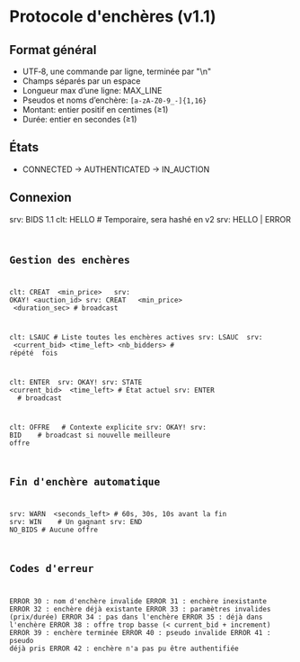 # Protocole d'enchères (v1.1)

## Format général
- UTF‑8, une commande par ligne, terminée par "\n"
- Champs séparés par un espace
- Longueur max d’une ligne: MAX_LINE
- Pseudos et noms d’enchère: `[a-zA-Z0-9_-]{1,16}`
- Montant: entier positif en centimes (≥1)
- Durée: entier en secondes (≥1)

## États
- CONNECTED → AUTHENTICATED → IN_AUCTION

## Connexion
srv: BIDS 1.1
clt: HELLO <pseudo> <password>          # Temporaire, sera hashé en v2
srv: HELLO <pseudo> | ERROR <code>

## Gestion des enchères
clt: CREAT <auction> <min_price> <increment> <duration>
srv: OKAY! <auction_id>
srv: CREAT <pseudo> <auction> <min_price> <increment> <duration_sec>  # broadcast

clt: LSAUC                              # Liste toutes les enchères actives
srv: LSAUC <nb>
srv: <auction> <current_bid> <time_left> <nb_bidders>  # répété <nb> fois

clt: ENTER <auction>
srv: OKAY!
srv: STATE <auction> <current_bid> <leader> <time_left>  # État actuel
srv: ENTER <pseudo> <auction>           # broadcast

clt: OFFRE <auction> <amount>           # Contexte explicite
srv: OKAY!
srv: BID <pseudo> <amount> <auction>    # broadcast si nouvelle meilleure offre

## Fin d'enchère automatique
srv: WARN <auction> <seconds_left>      # 60s, 30s, 10s avant la fin
srv: WIN <pseudo> <amount> <auction>    # Un gagnant
srv: END <auction> NO_BIDS              # Aucune offre

## Codes d'erreur
ERROR 30 : nom d'enchère invalide
ERROR 31 : enchère inexistante
ERROR 32 : enchère déjà existante
ERROR 33 : paramètres invalides (prix/durée)
ERROR 34 : pas dans l'enchère
ERROR 35 : déjà dans l'enchère
ERROR 38 : offre trop basse (< current_bid + increment)
ERROR 39 : enchère terminée
ERROR 40 : pseudo invalide
ERROR 41 : pseudo déjà pris
ERROR 42 : enchère n'a pas pu être authentifiée
